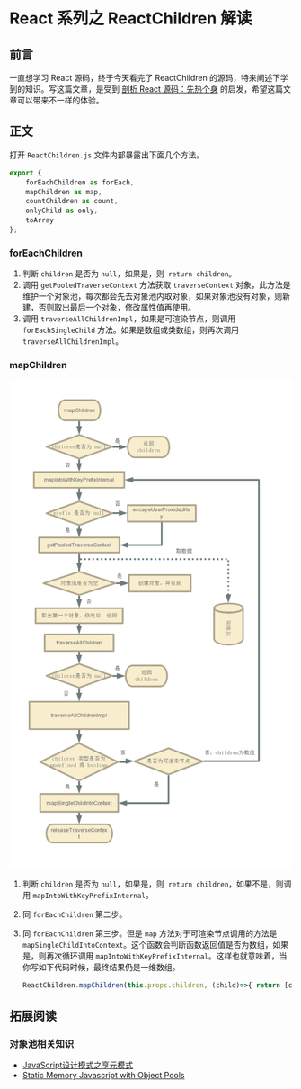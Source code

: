 # React 系列之 ReactChildren 解读

## 前言

一直想学习 React 源码，终于今天看完了 ReactChildren 的源码，特来阐述下学到的知识。写这篇文章，是受到 [剖析 React 源码：先热个身](https://juejin.im/post/5cbae9a8e51d456e2809fba3) 的启发，希望这篇文章可以带来不一样的体验。

## 正文

打开 `ReactChildren.js` 文件内部暴露出下面几个方法。

```js
export {
    forEachChildren as forEach,
    mapChildren as map,
    countChildren as count,
    onlyChild as only,
    toArray
};
```

### forEachChildren

1. 判断 `children` 是否为 `null`，如果是，则` return children`。
2. 调用 `getPooledTraverseContext` 方法获取 `traverseContext` 对象，此方法是维护一个对象池，每次都会先去对象池内取对象，如果对象池没有对象，则新建，否则取出最后一个对象，修改属性值再使用。
3. 调用 `traverseAllChildrenImpl`，如果是可渲染节点，则调用 `forEachSingleChild` 方法。如果是数组或类数组，则再次调用 `traverseAllChildrenImpl`。

### mapChildren

![img](../img/20190625/mapChildren.png)

1. 判断 `children` 是否为 `null`，如果是，则` return children`，如果不是，则调用 `mapIntoWithKeyPrefixInternal`。
2. 同 `forEachChildren` 第二步。
3. 同 `forEachChildren` 第三步。但是 `map` 方法对于可渲染节点调用的方法是 `mapSingleChildIntoContext`。这个函数会判断函数返回值是否为数组，如果是，则再次循环调用 `mapIntoWithKeyPrefixInternal`。这样也就意味着，当你写如下代码时候，最终结果仍是一维数组。

    ```js
    ReactChildren.mapChildren(this.props.children, (child)=>{ return [child, child] })
    ```

## 拓展阅读

### 对象池相关知识

- [JavaScript设计模式之享元模式](https://juejin.im/entry/5bcffdafe51d457ab36cfa30)
- [Static Memory Javascript with Object Pools](https://www.html5rocks.com/en/tutorials/speed/static-mem-pools/)
